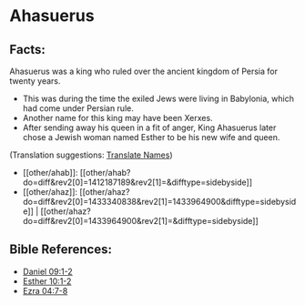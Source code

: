 # Ahasuerus #

## Facts: ##

Ahasuerus was a king who ruled over the ancient kingdom of Persia for twenty years.

* This was during the time the exiled Jews were living in Babylonia, which had come under Persian rule.
* Another name for this king may have been Xerxes.
* After sending away his queen in a fit of anger, King Ahasuerus later chose a Jewish woman named Esther to be his new wife and queen.

(Translation suggestions: [Translate Names](en/ta-vol1/translate/man/translate-names))



* [[other/ahab]]: [[other/ahab?do=diff&rev2[0]=1412187189&rev2[1]=&difftype=sidebyside]]
* [[other/ahaz]]: [[other/ahaz?do=diff&rev2[0]=1433340838&rev2[1]=1433964900&difftype=sidebyside]] | [[other/ahaz?do=diff&rev2[0]=1433964900&rev2[1]=&difftype=sidebyside]]

## Bible References: ##

* [Daniel 09:1-2](en/tn/dan/help/09/01)
* [Esther 10:1-2](en/tn/est/help/10/01)
* [Ezra 04:7-8](en/tn/ezr/help/04/07)